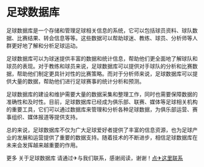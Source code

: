 # 足球数据库

足球数据库是一个存储和管理足球相关信息的系统，它可以包括球员资料、球队数据、比赛结果、转会信息等等。这些数据可以帮助球迷、教练、球员、分析师等人群更好地了解和分析足球运动。

足球数据库可以为球迷提供丰富的数据和统计信息，帮助他们更全面地了解球队和球员的表现。对于教练和球员来说，足球数据库可以提供对手球队的分析和比赛数据，帮助他们制定更具针对性的比赛策略。而对于分析师来说，足球数据库可以提供大量的数据，帮助他们进行足球赛事的统计分析和预测。

足球数据库的建设和维护需要大量的数据采集和整理工作，同时也需要保障数据的准确性和及时性。目前，足球数据库已经成为俱乐部、联赛、媒体等足球相关机构的重要工具，它们可以通过数据库来管理和分析各种足球数据，为俱乐部运营、赛事组织、媒体报道等提供支持。

总的来说，足球数据库不仅为广大足球爱好者提供了丰富的信息资源，也为足球产业的发展和运营提供了重要的数据支持。随着技术的不断进步，相信足球数据库在未来会发挥越来越重要的作用。

更多 关于足球数据库 请通过✈与我们联系，感谢阅读，谢谢！[点✈这里联系](https://acc.k02.cc)